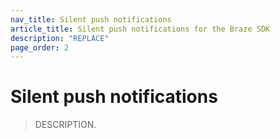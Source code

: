 ```yaml
---
nav_title: Silent push notifications
article_title: Silent push notifications for the Braze SDK
description: "REPLACE"
page_order: 2
---
```


# Silent push notifications

> DESCRIPTION.